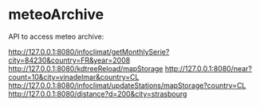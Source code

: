 meteoArchive
============

API to access meteo archive:

http://127.0.0.1:8080/infoclimat/getMonthlySerie?city=84230&country=FR&year=2008
http://127.0.0.1:8080/kdtreeReload/mapStorage
http://127.0.0.1:8080/near?count=10&city=vinadelmar&country=CL
http://127.0.0.1:8080/infoclimat/updateStations/mapStorage?country=CL
http://127.0.0.1:8080/distance?d=200&city=strasbourg
